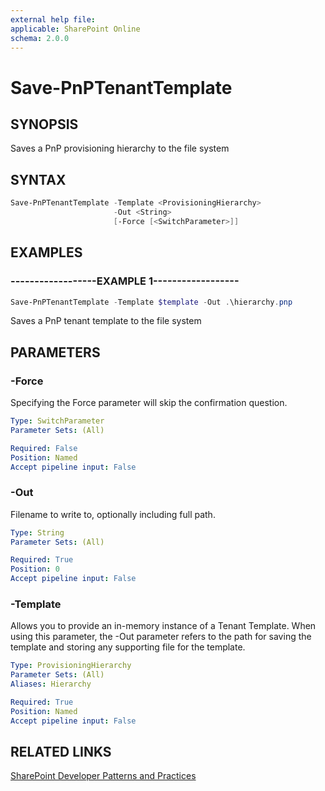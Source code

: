 ```yaml
---
external help file:
applicable: SharePoint Online
schema: 2.0.0
---
```

# Save-PnPTenantTemplate

## SYNOPSIS
Saves a PnP provisioning hierarchy to the file system

## SYNTAX 

```powershell
Save-PnPTenantTemplate -Template <ProvisioningHierarchy>
                       -Out <String>
                       [-Force [<SwitchParameter>]]
```

## EXAMPLES

### ------------------EXAMPLE 1------------------
```powershell
Save-PnPTenantTemplate -Template $template -Out .\hierarchy.pnp
```

Saves a PnP tenant template to the file system

## PARAMETERS

### -Force
Specifying the Force parameter will skip the confirmation question.

```yaml
Type: SwitchParameter
Parameter Sets: (All)

Required: False
Position: Named
Accept pipeline input: False
```

### -Out
Filename to write to, optionally including full path.

```yaml
Type: String
Parameter Sets: (All)

Required: True
Position: 0
Accept pipeline input: False
```

### -Template
Allows you to provide an in-memory instance of a Tenant Template. When using this parameter, the -Out parameter refers to the path for saving the template and storing any supporting file for the template.

```yaml
Type: ProvisioningHierarchy
Parameter Sets: (All)
Aliases: Hierarchy

Required: True
Position: Named
Accept pipeline input: False
```

## RELATED LINKS

[SharePoint Developer Patterns and Practices](https://aka.ms/sppnp)